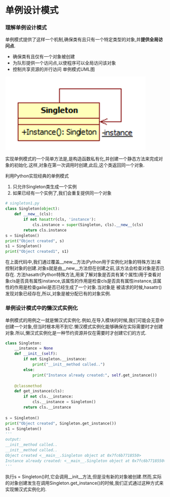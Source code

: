 # 单例设计模式

### 理解单例设计模式
单例模式提供了这样一个机制,确保类有且只有一个特定类型的对象,并**提供全局访问点**.
* 确保类有且仅有一个对象被创建
* 为队形提供一个访问点,以使程序可以全局访问该对象
* 控制共享资源的并行访问
单例模式UML图

![single.png](single.png)

实现单例模式的一个简单方法是,是构造函数私有化,并创建一个静态方法来完成对象的初始化.这样,对象在第一次调用时创建,此后,这个类返回同一个对象.

利用Python实现经典的单例模式
1. 只允许Singleton类生成一个实例
2. 如果已经有一个实例了,我们会重复提供同一个对象
```python
# singleton1.py
class Singleton(object):
    def __new__(cls):
        if not hasattr(cls, 'instance'):
            cls.instance = super(Singleton, cls).__new__(cls)
        return cls.instance
s = Singleton()
print("Object created", s)
s1 = Singleton()
print("Object created1", s1)
```
在上面代码中,我们通过覆盖__new__方法(Python用于实例化对象的特殊方法)来控制对象的创建.对象s就是由__new__方法但在创建之前,该方法会检查对象是否已存在.
方法hasattr(Python特殊方法,用来了解对象是否具有某个属性)用于查看对象cls是否具有属性instance,该属性的作用是检查cls是否具有属性instance,该属性的作用是检查gailei是否已经生成了一个对象.当对象是
被请求的时候,hasattr()发现对象已经存在,所以,对象是被分配已有的对象实例.

### 单例设计模式中的懒汉式实例化
单例模式的用例之一就是懒汉式实例化.例如,在导入模块的时候,我们可能会无意中创建一个对象,但当时根本用不到它.懒汉模式实例化能够确保在实际需要时才创建对象.所以,懒汉式实例化是一种节约资源并仅在需要时才创建它们的方式.
```python
class Singleton:
    __instance = None
    def __init__(self):
        if not Singleton.__instance:
            print("__init__method called..")
        else:
            print("Instance already created:", self.get_instance())
    
    @classmethod
    def get_instance(cls):
        if not cls.__instance:
            cls.__instance = Singleton()
        return cls.__instance

s = Singleton()
print("Object created", Singleton.get_instance())
s1 = Singleton()
'''
output:
__init__method called..
__init__method called..
Object created <__main__.Singleton object at 0x7fc6b7718550>
Instance already created: <__main__.Singleton object at 0x7fc6b7718550>
'''
```
执行s = Singleton()时,它会调用__init__方法,但是没有新的对象被创建.然而,实际的对象创建发生在调用Singleton.get_instance()的时候,我们正式通过这种方式来实现懒汉式实例化的.